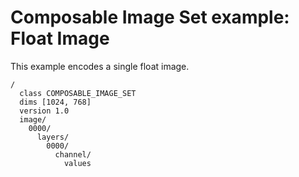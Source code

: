 # Composable Image Set example: Float Image

This example encodes a single float image.


```
/
  class COMPOSABLE_IMAGE_SET
  dims [1024, 768]
  version 1.0
  image/
    0000/
      layers/
        0000/
          channel/
            values
```

